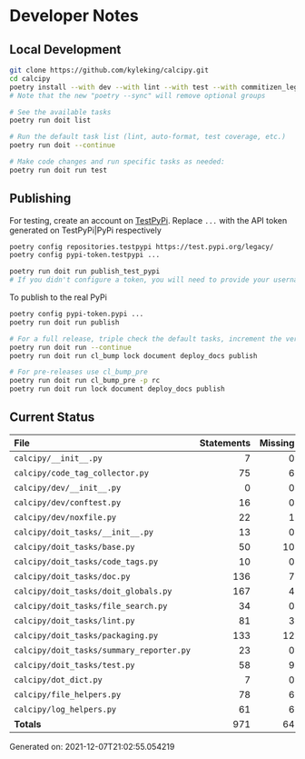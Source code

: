 # Developer Notes

## Local Development

```sh
git clone https://github.com/kyleking/calcipy.git
cd calcipy
poetry install --with dev --with lint --with test --with commitizen_legacy
# Note that the new "poetry --sync" will remove optional groups

# See the available tasks
poetry run doit list

# Run the default task list (lint, auto-format, test coverage, etc.)
poetry run doit --continue

# Make code changes and run specific tasks as needed:
poetry run doit run test
```

## Publishing

For testing, create an account on [TestPyPi](https://test.pypi.org/legacy/). Replace `...` with the API token generated on TestPyPi|PyPi respectively

```sh
poetry config repositories.testpypi https://test.pypi.org/legacy/
poetry config pypi-token.testpypi ...

poetry run doit run publish_test_pypi
# If you didn't configure a token, you will need to provide your username and password to publish
```

To publish to the real PyPi

```sh
poetry config pypi-token.pypi ...
poetry run doit run publish

# For a full release, triple check the default tasks, increment the version, rebuild documentation, and publish!
poetry run doit run --continue
poetry run doit run cl_bump lock document deploy_docs publish

# For pre-releases use cl_bump_pre
poetry run doit run cl_bump_pre -p rc
poetry run doit run lock document deploy_docs publish
```

## Current Status

<!-- {cts} COVERAGE -->
| File                                     |   Statements |   Missing |   Excluded | Coverage   |
|:-----------------------------------------|-------------:|----------:|-----------:|:-----------|
| `calcipy/__init__.py`                    |            7 |         0 |          0 | 100.0%     |
| `calcipy/code_tag_collector.py`          |           75 |         6 |          0 | 92.0%      |
| `calcipy/dev/__init__.py`                |            0 |         0 |          0 | 100.0%     |
| `calcipy/dev/conftest.py`                |           16 |         0 |         23 | 100.0%     |
| `calcipy/dev/noxfile.py`                 |           22 |         1 |         80 | 95.5%      |
| `calcipy/doit_tasks/__init__.py`         |           13 |         0 |          0 | 100.0%     |
| `calcipy/doit_tasks/base.py`             |           50 |        10 |          3 | 80.0%      |
| `calcipy/doit_tasks/code_tags.py`        |           10 |         0 |          0 | 100.0%     |
| `calcipy/doit_tasks/doc.py`              |          136 |         7 |          5 | 94.9%      |
| `calcipy/doit_tasks/doit_globals.py`     |          167 |         4 |         10 | 97.6%      |
| `calcipy/doit_tasks/file_search.py`      |           34 |         0 |          2 | 100.0%     |
| `calcipy/doit_tasks/lint.py`             |           81 |         3 |          0 | 96.3%      |
| `calcipy/doit_tasks/packaging.py`        |          133 |        12 |          3 | 91.0%      |
| `calcipy/doit_tasks/summary_reporter.py` |           23 |         0 |         40 | 100.0%     |
| `calcipy/doit_tasks/test.py`             |           58 |         9 |          0 | 84.5%      |
| `calcipy/dot_dict.py`                    |            7 |         0 |          0 | 100.0%     |
| `calcipy/file_helpers.py`                |           78 |         6 |          3 | 92.3%      |
| `calcipy/log_helpers.py`                 |           61 |         6 |          0 | 90.2%      |
| **Totals**                               |          971 |        64 |        169 | 93.4%      |

Generated on: 2021-12-07T21:02:55.054219
<!-- {cte} -->
